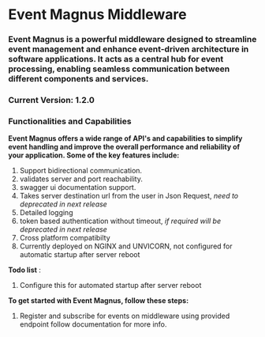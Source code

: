 # Event Magnus Middleware


### Event Magnus is a powerful middleware designed to streamline event management and enhance event-driven architecture in software applications. It acts as a central hub for event processing, enabling seamless communication between different components and services.

### **Current Version: 1.2.0**

### Functionalities and Capabilities

**Event Magnus offers a wide range of API's and capabilities to simplify event handling and improve the overall performance and reliability of your application. Some of the key features include:**

1. Support bidirectional communication.
2. validates server and port reachability.
3. swagger ui documentation support.
4. Takes server destination url from the user in Json Request, _need to deprecated in next release_
5. Detailed logging 
6. token based authentication without timeout, _if required will be deprecated in next release_
7. Cross platform compatibilty
8. Currently deployed on NGINX and UNVICORN, not configured for automatic startup after server reboot

**Todo list** :

1. Configure this for automated startup after server reboot



**To get started with Event Magnus, follow these steps:**

1. Register and subscribe for events on middleware using provided endpoint follow documentation for more info.


